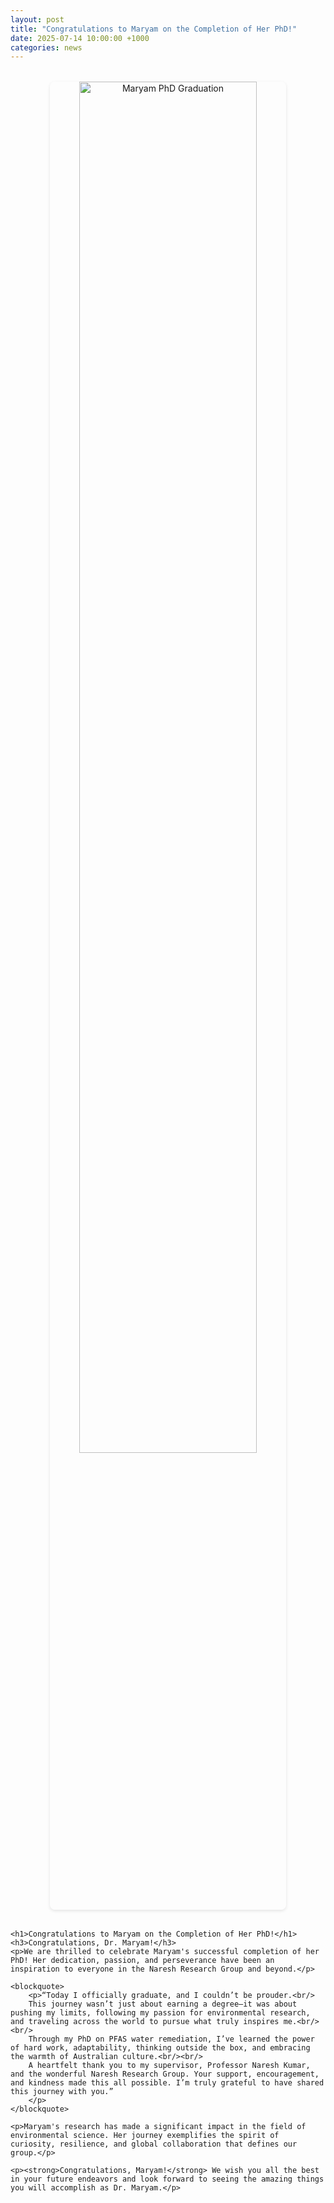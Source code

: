 ```yaml
---
layout: post
title: "Congratulations to Maryam on the Completion of Her PhD!"
date: 2025-07-14 10:00:00 +1000
categories: news
---
```


<div class="post-content">
    <div class="post-image">
        <img src="{{ site.baseurl }}/assets/images/Maryham.jpg" alt="Maryam PhD Graduation" class="featured-image">
    </div>

    <h1>Congratulations to Maryam on the Completion of Her PhD!</h1>
    <h3>Congratulations, Dr. Maryam!</h3>
    <p>We are thrilled to celebrate Maryam's successful completion of her PhD! Her dedication, passion, and perseverance have been an inspiration to everyone in the Naresh Research Group and beyond.</p>

    <blockquote>
        <p>“Today I officially graduate, and I couldn’t be prouder.<br/>
        This journey wasn’t just about earning a degree—it was about pushing my limits, following my passion for environmental research, and traveling across the world to pursue what truly inspires me.<br/><br/>
        Through my PhD on PFAS water remediation, I’ve learned the power of hard work, adaptability, thinking outside the box, and embracing the warmth of Australian culture.<br/><br/>
        A heartfelt thank you to my supervisor, Professor Naresh Kumar, and the wonderful Naresh Research Group. Your support, encouragement, and kindness made this all possible. I’m truly grateful to have shared this journey with you.”
        </p>
    </blockquote>

    <p>Maryam's research has made a significant impact in the field of environmental science. Her journey exemplifies the spirit of curiosity, resilience, and global collaboration that defines our group.</p>

    <p><strong>Congratulations, Maryam!</strong> We wish you all the best in your future endeavors and look forward to seeing the amazing things you will accomplish as Dr. Maryam.</p>
</div>

<style>
.post-content {
    max-width: 800px;
    margin: 0 auto;
}

.post-image {
    margin: 2rem 0;
    text-align: center;
}

.featured-image {
    max-width: 100%;
    width: 75%;
    height: auto;
    border-radius: 8px;
    box-shadow: 0 2px 5px rgba(0,0,0,0.1);
}

.post-content p {
    margin-bottom: 1.5rem;
    line-height: 1.6;
    text-align: justify;
}

.post-content blockquote {
    margin: 2rem 0;
    padding: 1.5rem;
    background: #f9f9f9;
    border-left: 5px solid #007bff;
    font-style: italic;
    color: #333;
}

.post-content ul {
    margin: 1.5rem 0;
    padding-left: 2rem;
}

.post-content li {
    margin-bottom: 0.5rem;
    line-height: 1.6;
}

.post-content h1 {
    text-align: center;
}
.post-content h3 {
    text-align: center;
}
</style> 